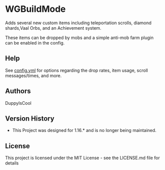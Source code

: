 # WGBuildMode

Adds several new custom items including teleportation scrolls, diamond shards,Vaal Orbs, and an Achievement system.

These items can be dropped by mobs and a simple anti-mob farm plugin can be enabled in the config.

## Help

See [config.yml](https://github.com/DuppyIsCool/MythicalTrinkets/blob/master/MythicalTrinkets/src/config.yml) for options regarding the drop rates, item usage, scroll messages/times, and more.

## Authors

DuppyIsCool

## Version History

* This Project was designed for 1.16.* and is no longer being maintained.

## License

This project is licensed under the MIT License - see the LICENSE.md file for details
